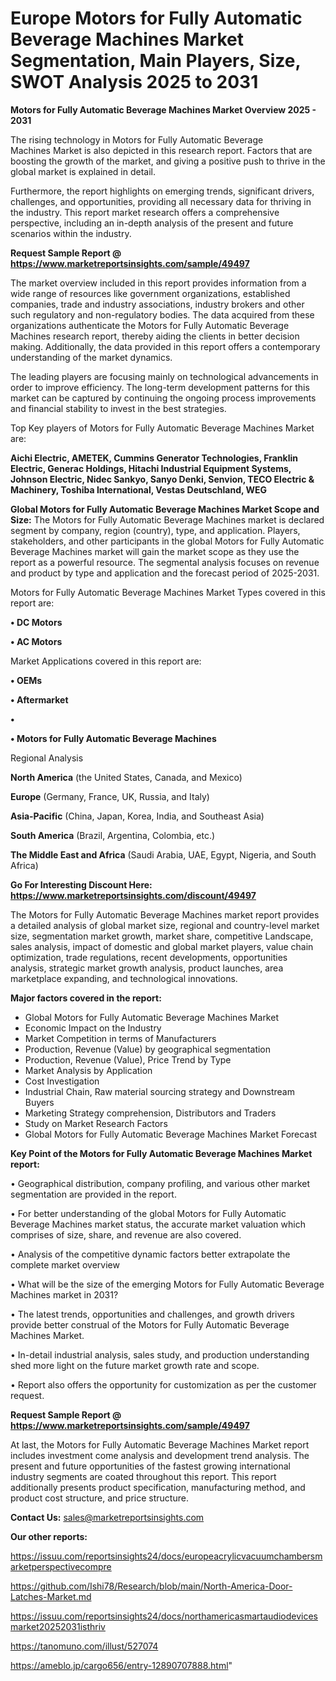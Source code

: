 # Europe Motors for Fully Automatic Beverage Machines Market Segmentation, Main Players, Size, SWOT Analysis 2025 to 2031

<Strong> Motors for Fully Automatic Beverage Machines Market Overview 2025 - 2031</strong>

The rising technology in Motors for Fully Automatic Beverage Machines Market is also depicted in this research report. Factors that are boosting the growth of the market, and giving a positive push to thrive in the global market is explained in detail.

Furthermore, the report highlights on emerging trends, significant drivers, challenges, and opportunities, providing all necessary data for thriving in the industry. This report market research offers a comprehensive perspective, including an in-depth analysis of the present and future scenarios within the industry.

<strong>Request Sample Report @ <a href=https://www.marketreportsinsights.com/sample/49497>https://www.marketreportsinsights.com/sample/49497</a></strong>

The market overview included in this report provides information from a wide range of resources like government organizations, established companies, trade and industry associations, industry brokers and other such regulatory and non-regulatory bodies. The data acquired from these organizations authenticate the Motors for Fully Automatic Beverage Machines research report, thereby aiding the clients in better decision making. Additionally, the data provided in this report offers a contemporary understanding of the market dynamics.

The leading players are focusing mainly on technological advancements in order to improve efficiency. The long-term development patterns for this market can be captured by continuing the ongoing process improvements and financial stability to invest in the best strategies.

Top Key players of Motors for Fully Automatic Beverage Machines Market are:

<strong>Aichi Electric, AMETEK, Cummins Generator Technologies, Franklin Electric, Generac Holdings, Hitachi Industrial Equipment Systems, Johnson Electric, Nidec Sankyo, Sanyo Denki, Senvion, TECO Electric & Machinery, Toshiba International, Vestas Deutschland, WEG</strong>

<strong><b>Global Motors for Fully Automatic Beverage Machines Market Scope and Size:</b></strong>
The Motors for Fully Automatic Beverage Machines market is declared segment by company, region (country), type, and application. Players, stakeholders, and other participants in the global Motors for Fully Automatic Beverage Machines market will gain the market scope as they use the report as a powerful resource. The segmental analysis focuses on revenue and product by type and application and the forecast period of 2025-2031.

Motors for Fully Automatic Beverage Machines Market Types covered in this report are:

<strong>•  DC Motors

•  AC Motors</strong>

Market Applications covered in this report are:

<strong>•  OEMs

•  Aftermarket

•  

•  Motors for Fully Automatic Beverage Machines</strong> 

Regional Analysis

<strong>North America</strong> (the United States, Canada, and Mexico)

<strong>Europe</strong> (Germany, France, UK, Russia, and Italy)

<strong>Asia-Pacific</strong> (China, Japan, Korea, India, and Southeast Asia)

<strong>South America</strong> (Brazil, Argentina, Colombia, etc.)

<strong>The Middle East and Africa</strong> (Saudi Arabia, UAE, Egypt, Nigeria, and South Africa)

<strong>Go For Interesting Discount Here: <a href=https://www.marketreportsinsights.com/discount/49497>https://www.marketreportsinsights.com/discount/49497</a></strong>

The Motors for Fully Automatic Beverage Machines market report provides a detailed analysis of global market size, regional and country-level market size, segmentation market growth, market share, competitive Landscape, sales analysis, impact of domestic and global market players, value chain optimization, trade regulations, recent developments, opportunities analysis, strategic market growth analysis, product launches, area marketplace expanding, and technological innovations.

<strong><b>Major factors covered in the report:</b></strong>
<ul>
  <li>Global Motors for Fully Automatic Beverage Machines Market </li>
  <li>Economic Impact on the Industry</li>
  <li>Market Competition in terms of Manufacturers</li>
  <li>Production, Revenue (Value) by geographical segmentation</li>
  <li>Production, Revenue (Value), Price Trend by Type</li>
  <li>Market Analysis by Application</li>
  <li>Cost Investigation</li>
  <li>Industrial Chain, Raw material sourcing strategy and Downstream Buyers</li>
  <li>Marketing Strategy comprehension, Distributors and Traders</li>
  <li>Study on Market Research Factors</li>
  <li>Global Motors for Fully Automatic Beverage Machines Market Forecast</li>
</ul>

<strong><b>Key Point of the Motors for Fully Automatic Beverage Machines Market report:</b></strong>

• Geographical distribution, company profiling, and various other market segmentation are provided in the report.

• For better understanding of the global Motors for Fully Automatic Beverage Machines market status, the accurate market valuation which comprises of size, share, and revenue are also covered.

• Analysis of the competitive dynamic factors better extrapolate the complete market overview

• What will be the size of the emerging Motors for Fully Automatic Beverage Machines market in 2031?

• The latest trends, opportunities and challenges, and growth drivers provide better construal of the Motors for Fully Automatic Beverage Machines Market.

• In-detail industrial analysis, sales study, and production understanding shed more light on the future market growth rate and scope.

• Report also offers the opportunity for customization as per the customer request.

<strong>Request Sample Report @ <a href=https://www.marketreportsinsights.com/sample/49497>https://www.marketreportsinsights.com/sample/49497</a></strong>

At last, the Motors for Fully Automatic Beverage Machines Market report includes investment come analysis and development trend analysis. The present and future opportunities of the fastest growing international industry segments are coated throughout this report. This report additionally presents product specification, manufacturing method, and product cost structure, and price structure.

<strong>Contact Us:</strong>
sales@marketreportsinsights.com

<strong>Our other reports:</strong>

<a href=https://issuu.com/reportsinsights24/docs/europeacrylicvacuumchambersmarketperspectivecompre>https://issuu.com/reportsinsights24/docs/europeacrylicvacuumchambersmarketperspectivecompre</a>

<a href=https://github.com/Ishi78/Research/blob/main/North-America-Door-Latches-Market.md>https://github.com/Ishi78/Research/blob/main/North-America-Door-Latches-Market.md</a>

<a href=https://issuu.com/reportsinsights24/docs/northamericasmartaudiodevicesmarket20252031isthriv>https://issuu.com/reportsinsights24/docs/northamericasmartaudiodevicesmarket20252031isthriv</a>

<a href=https://tanomuno.com/illust/527074>https://tanomuno.com/illust/527074</a>

<a href=https://ameblo.jp/cargo656/entry-12890707888.html>https://ameblo.jp/cargo656/entry-12890707888.html</a>"
